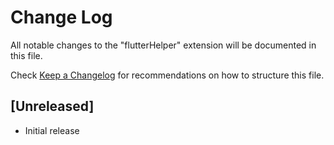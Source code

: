 # Change Log

All notable changes to the "flutterHelper" extension will be documented in this file.

Check [Keep a Changelog](http://keepachangelog.com/) for recommendations on how to structure this file.

## [Unreleased]

- Initial release